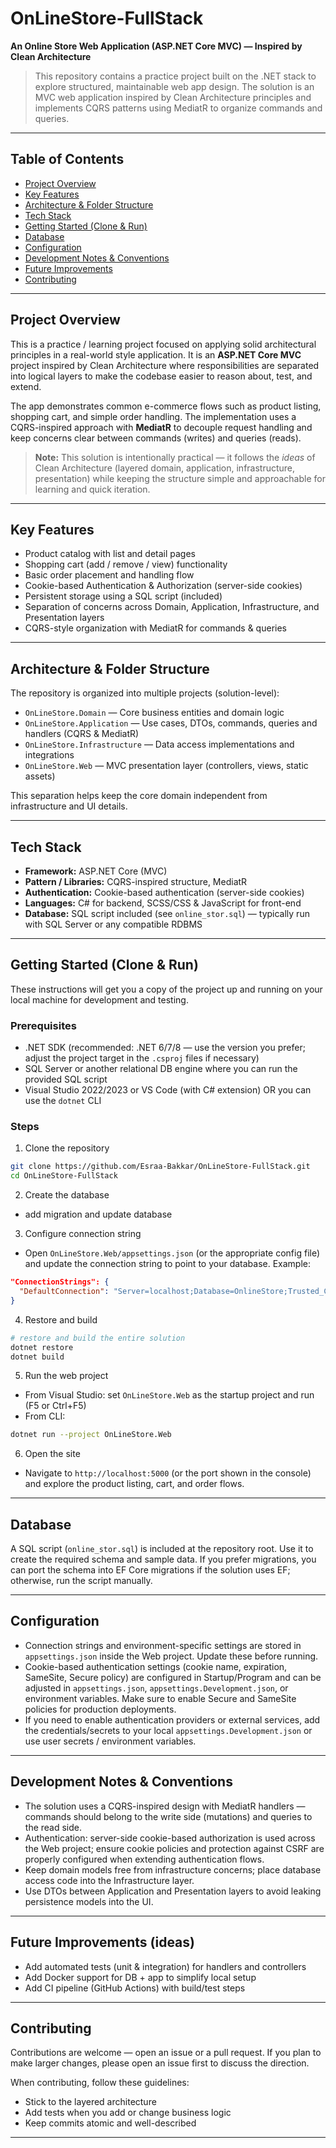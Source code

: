 # OnLineStore-FullStack

**An Online Store Web Application (ASP.NET Core MVC) — Inspired by Clean Architecture**

> This repository contains a practice project built on the .NET stack to explore structured, maintainable web app design. The solution is an MVC web application inspired by Clean Architecture principles and implements CQRS patterns using MediatR to organize commands and queries.

---

## Table of Contents

* [Project Overview](#project-overview)
* [Key Features](#key-features)
* [Architecture & Folder Structure](#architecture--folder-structure)
* [Tech Stack](#tech-stack)
* [Getting Started (Clone & Run)](#getting-started-clone--run)
* [Database](#database)
* [Configuration](#configuration)
* [Development Notes & Conventions](#development-notes--conventions)
* [Future Improvements](#future-improvements)
* [Contributing](#contributing)

---

## Project Overview

This is a practice / learning project focused on applying solid architectural principles in a real-world style application. It is an **ASP.NET Core MVC** project inspired by Clean Architecture where responsibilities are separated into logical layers to make the codebase easier to reason about, test, and extend.

The app demonstrates common e-commerce flows such as product listing, shopping cart, and simple order handling. The implementation uses a CQRS-inspired approach with **MediatR** to decouple request handling and keep concerns clear between commands (writes) and queries (reads).

> **Note:** This solution is intentionally practical — it follows the *ideas* of Clean Architecture (layered domain, application, infrastructure, presentation) while keeping the structure simple and approachable for learning and quick iteration.

---

## Key Features

* Product catalog with list and detail pages
* Shopping cart (add / remove / view) functionality
* Basic order placement and handling flow
* Cookie-based Authentication & Authorization (server-side cookies)
* Persistent storage using a SQL script (included)
* Separation of concerns across Domain, Application, Infrastructure, and Presentation layers
* CQRS-style organization with MediatR for commands & queries

---

## Architecture & Folder Structure

The repository is organized into multiple projects (solution-level):

* `OnLineStore.Domain` — Core business entities and domain logic
* `OnLineStore.Application` — Use cases, DTOs, commands, queries and handlers (CQRS & MediatR)
* `OnLineStore.Infrastructure` — Data access implementations and integrations
* `OnLineStore.Web` — MVC presentation layer (controllers, views, static assets)

This separation helps keep the core domain independent from infrastructure and UI details.

---

## Tech Stack

* **Framework:** ASP.NET Core (MVC)
* **Pattern / Libraries:** CQRS-inspired structure, MediatR
* **Authentication:** Cookie-based authentication (server-side cookies)
* **Languages:** C# for backend, SCSS/CSS & JavaScript for front-end
* **Database:** SQL script included (see `online_stor.sql`) — typically run with SQL Server or any compatible RDBMS

---

## Getting Started (Clone & Run)

These instructions will get you a copy of the project up and running on your local machine for development and testing.

### Prerequisites

* .NET SDK (recommended: .NET 6/7/8 — use the version you prefer; adjust the project target in the `.csproj` files if necessary)
* SQL Server or another relational DB engine where you can run the provided SQL script
* Visual Studio 2022/2023 or VS Code (with C# extension) OR you can use the `dotnet` CLI

### Steps

1. Clone the repository

```bash
git clone https://github.com/Esraa-Bakkar/OnLineStore-FullStack.git
cd OnLineStore-FullStack
```

2. Create the database

*  add migration and update database

3. Configure connection string

* Open `OnLineStore.Web/appsettings.json` (or the appropriate config file) and update the connection string to point to your database. Example:

```json
"ConnectionStrings": {
  "DefaultConnection": "Server=localhost;Database=OnlineStore;Trusted_Connection=True;"
}
```

4. Restore and build

```bash
# restore and build the entire solution
dotnet restore
dotnet build
```

5. Run the web project

* From Visual Studio: set `OnLineStore.Web` as the startup project and run (F5 or Ctrl+F5)
* From CLI:

```bash
dotnet run --project OnLineStore.Web
```

6. Open the site

* Navigate to `http://localhost:5000` (or the port shown in the console) and explore the product listing, cart, and order flows.

---

## Database

A SQL script (`online_stor.sql`) is included at the repository root. Use it to create the required schema and sample data. If you prefer migrations, you can port the schema into EF Core migrations if the solution uses EF; otherwise, run the script manually.

---

## Configuration

* Connection strings and environment-specific settings are stored in `appsettings.json` inside the Web project. Update these before running.
* Cookie-based authentication settings (cookie name, expiration, SameSite, Secure policy) are configured in Startup/Program and can be adjusted in `appsettings.json`, `appsettings.Development.json`, or environment variables. Make sure to enable Secure and SameSite policies for production deployments.
* If you need to enable authentication providers or external services, add the credentials/secrets to your local `appsettings.Development.json` or use user secrets / environment variables.

---

## Development Notes & Conventions

* The solution uses a CQRS-inspired design with MediatR handlers — commands should belong to the write side (mutations) and queries to the read side.
* Authentication: server-side cookie-based authorization is used across the Web project; ensure cookie policies and protection against CSRF are properly configured when extending authentication flows.
* Keep domain models free from infrastructure concerns; place database access code into the Infrastructure layer.
* Use DTOs between Application and Presentation layers to avoid leaking persistence models into the UI.

---

## Future Improvements (ideas)

* Add automated tests (unit & integration) for handlers and controllers
* Add Docker support for DB + app to simplify local setup
* Add CI pipeline (GitHub Actions) with build/test steps

---

## Contributing

Contributions are welcome — open an issue or a pull request. If you plan to make larger changes, please open an issue first to discuss the direction.

When contributing, follow these guidelines:

* Stick to the layered architecture
* Add tests when you add or change business logic
* Keep commits atomic and well-described

---


